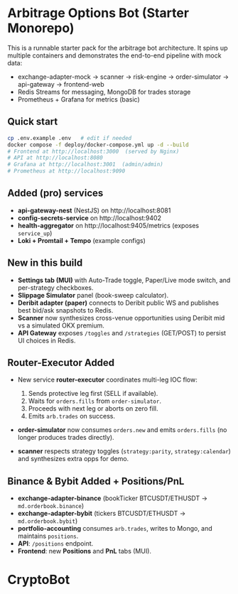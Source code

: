 
# Arbitrage Options Bot (Starter Monorepo)

This is a runnable starter pack for the arbitrage bot architecture. It spins up multiple containers and demonstrates
the end-to-end pipeline with mock data:

- exchange-adapter-mock → scanner → risk-engine → order-simulator → api-gateway → frontend-web
- Redis Streams for messaging, MongoDB for trades storage
- Prometheus + Grafana for metrics (basic)

## Quick start

```bash
cp .env.example .env   # edit if needed
docker compose -f deploy/docker-compose.yml up -d --build
# Frontend at http://localhost:3000  (served by Nginx)
# API at http://localhost:8080
# Grafana at http://localhost:3001  (admin/admin)
# Prometheus at http://localhost:9090
```


## Added (pro) services
- **api-gateway-nest** (NestJS) on http://localhost:8081
- **config-secrets-service** on http://localhost:9402
- **health-aggregator** on http://localhost:9405/metrics (exposes `service_up`)
- **Loki + Promtail + Tempo** (example configs)


## New in this build
- **Settings tab (MUI)** with Auto-Trade toggle, Paper/Live mode switch, and per-strategy checkboxes.
- **Slippage Simulator** panel (book-sweep calculator).
- **Deribit adapter (paper)** connects to Deribit public WS and publishes best bid/ask snapshots to Redis.
- **Scanner** now synthesizes cross-venue opportunities using Deribit mid vs a simulated OKX premium.
- **API Gateway** exposes `/toggles` and `/strategies` (GET/POST) to persist UI choices in Redis.


## Router-Executor Added
- New service **router-executor** coordinates multi-leg IOC flow:
  1) Sends protective leg first (SELL if available).
  2) Waits for `orders.fills` from `order-simulator`.
  3) Proceeds with next leg or aborts on zero fill.
  4) Emits `arb.trades` on success.

- **order-simulator** now consumes `orders.new` and emits `orders.fills` (no longer produces trades directly).
- **scanner** respects strategy toggles (`strategy:parity`, `strategy:calendar`) and synthesizes extra opps for demo.



## Binance & Bybit Added + Positions/PnL
- **exchange-adapter-binance** (bookTicker BTCUSDT/ETHUSDT → `md.orderbook.binance`)
- **exchange-adapter-bybit** (tickers BTCUSDT/ETHUSDT → `md.orderbook.bybit`)
- **portfolio-accounting** consumes `arb.trades`, writes to Mongo, and maintains `positions`.
- **API**: `/positions` endpoint.
- **Frontend**: new **Positions** and **PnL** tabs (MUI).
# CryptoBot
